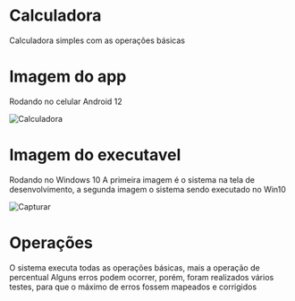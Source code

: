 # Calculadora
Calculadora simples com as operações básicas

# Imagem do app
Rodando no celular Android 12

![Calculadora](https://user-images.githubusercontent.com/32388157/152836446-2e04d079-4542-460d-8366-dd5d14477a26.jpeg)

# Imagem do executavel
Rodando no Windows 10
A primeira imagem é o sistema na tela de desenvolvimento, a segunda imagem o sistema sendo executado no Win10

![Capturar](https://user-images.githubusercontent.com/32388157/152836689-7ddd47f2-0b45-40c5-b87e-301ae97ec511.PNG)

# Operações
O sistema executa todas as operações básicas, mais a operação de percentual
Alguns erros podem ocorrer, porém, foram realizados vários testes, para que o máximo de erros fossem mapeados e corrigidos
